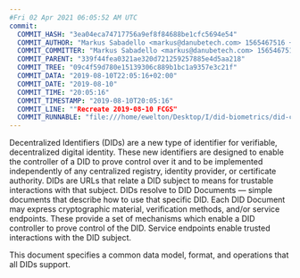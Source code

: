 ```yaml
---
#Fri 02 Apr 2021 06:05:52 AM UTC
commit:
  COMMIT_HASH: "3ea04eca74717756a9ef8f84688be1cfc5694e54"
  COMMIT_AUTHOR: "Markus Sabadello <markus@danubetech.com> 1565467516 +0200"
  COMMIT_COMMITTER: "Markus Sabadello <markus@danubetech.com> 1565467516 +0200"
  COMMIT_PARENT: "339f44fea0321ae320d721259257885e4d5aa218"
  COMMIT_TREE: "09c4f59d780e15139306c889b1bc1a9357e3c21f"
  COMMIT_DATA: "2019-08-10T22:05:16+02:00"
  COMMIT_DATE: "2019-08-10"
  COMMIT_TIME: "20:05:16"
  COMMIT_TIMESTAMP: "2019-08-10T20:05:16"
  COMMIT_LINE: ""Recreate 2019-08-10 FCGS"
  COMMIT_RUNNABLE: "file:///home/ewelton/Desktop/I/did-biometrics/did-core-dataset/analysis/gitinfo/3ea04eca74717756a9ef8f84688be1cfc5694e54/snapshot/index.html"
---
```


<section id="abstract">
<p>
Decentralized Identifiers (DIDs) are a new type of identifier for
verifiable, decentralized digital identity. These new identifiers
are designed to enable the controller of a DID to prove control over
it and to be implemented independently of any centralized registry,
identity provider, or certificate authority. DIDs are URLs that relate
a <a>DID subject</a> to means for trustable interactions with that subject.
DIDs resolve to DID Documents — simple documents that describe how to
use that specific DID. Each DID Document may express cryptographic
material, verification methods, and/or service endpoints. These provide
a set of mechanisms which enable a <a>DID controller</a> to prove control of the
DID. Service endpoints enable trusted interactions with the <a>DID subject</a>.
    </p>
<p>
This document specifies a common data model, format, and operations that
all DIDs support.
    </p>
</section>
